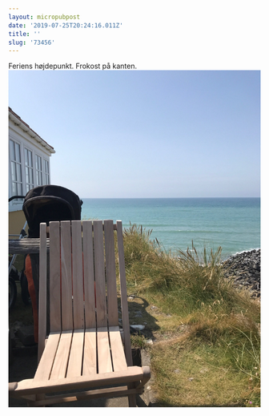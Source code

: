 ```yaml
---
layout: micropubpost
date: '2019-07-25T20:24:16.011Z'
title: ''
slug: '73456'
---
```

Feriens højdepunkt. Frokost på kanten. ![](/assets/IMG_4262.jpeg)
